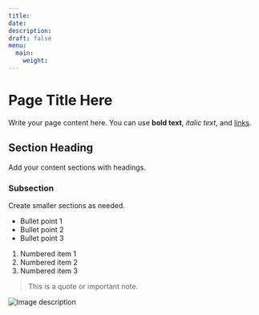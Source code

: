 ```yaml
---
title: 
date: 
description: 
draft: false
menu:
  main:
    weight: 
---
```


# Page Title Here

Write your page content here. You can use **bold text**, *italic text*, and [links](https://example.com).

## Section Heading

Add your content sections with headings.

### Subsection

Create smaller sections as needed.

- Bullet point 1
- Bullet point 2
- Bullet point 3

1. Numbered item 1
2. Numbered item 2
3. Numbered item 3

> This is a quote or important note.

![Image description](/images/placeholder.jpg)